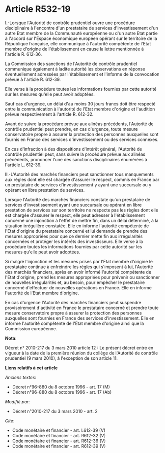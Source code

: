 # Article R532-19

I.-Lorsque l'Autorité de contrôle prudentiel ouvre une procédure disciplinaire à l'encontre d'un prestataire de services
d'investissement d'un autre Etat membre de la Communauté européenne ou d'un autre Etat partie à l'accord sur l'Espace
économique européen opérant sur le territoire de la République française, elle communique à l'autorité compétente de l'Etat
membre d'origine de l'établissement en cause la lettre mentionnée à l'article R. 612-36. 

La Commission des sanctions de l'Autorité de contrôle prudentiel communique également à ladite autorité les observations en
réponse éventuellement adressées par l'établissement et l'informe de la convocation prévue à l'article R. 612-39. 

Elle verse à la procédure toutes les informations fournies par cette autorité sur les mesures qu'elle peut avoir adoptées. 

Sauf cas d'urgence, un délai d'au moins 30 jours francs doit être respecté entre la communication à l'autorité de l'Etat
membre d'origine et l'audition prévue respectivement à l'article R. 612-32. 

Avant de suivre la procédure prévue aux alinéas précédents, l'Autorité de contrôle prudentiel peut prendre, en cas d'urgence,
toute mesure conservatoire propre à assurer la protection des personnes auxquelles sont fournis en France des services
d'investissement ou des services connexes. 

En cas d'infraction à des dispositions d'intérêt général, l'Autorité de contrôle prudentiel peut, sans suivre la procédure
prévue aux alinéas précédents, prononcer l'une des sanctions disciplinaires énumérées à l'article L. 612-39. 

II.-L'Autorité des marchés financiers peut sanctionner tous manquements aux règles dont elle est chargée d'assurer le
respect, commis en France par un prestataire de services d'investissement y ayant une succursale ou y opérant en libre
prestation de services. 

Lorsque l'Autorité des marchés financiers constate qu'un prestataire de services d'investissement ayant une succursale ou
opérant en libre prestation de services sur son territoire ne respecte pas les règles dont elle est chargée d'assurer le
respect, elle peut adresser à l'établissement concerné une injonction à l'effet de mettre fin, dans un délai déterminé, à la
situation irrégulière constatée. Elle en informe l'autorité compétente de l'Etat d'origine du prestataire concerné et lui
demande de prendre des mesures appropriées pour que ce dernier mette fin aux irrégularités concernées et protéger les
intérêts des investisseurs. Elle verse à la procédure toutes les informations fournies par cette autorité sur les mesures
qu'elle peut avoir adoptées. 

Si malgré l'injonction et les mesures prises par l'Etat membre d'origine le prestataire continue à enfreindre les règles qui
s'imposent à lui, l'Autorité des marchés financiers, après en avoir informé l'autorité compétente de l'Etat d'origine, prend
les mesures appropriées pour prévenir ou sanctionner de nouvelles irrégularités et, au besoin, pour empêcher le prestataire
concerné d'effectuer de nouvelles opérations en France. Elle en informe l'autorité de l'Etat membre d'origine. 

En cas d'urgence l'Autorité des marchés financiers peut suspendre provisoirement d'activité en France le prestataire concerné
et prendre toute mesure conservatoire propre à assurer la protection des personnes auxquelles sont fournies en France des
services d'investissement. Elle en informe l'autorité compétente de l'Etat membre d'origine ainsi que la Commission
européenne.

**Nota:**

Décret n° 2010-217 du 3 mars 2010 article 12 : Le présent décret entre en vigueur à la date de la première réunion du collège
de l'Autorité de contrôle prudentiel (9 mars 2010), à l'exception de son article 11.

**Liens relatifs à cet article**

_Anciens textes_:

  - Décret n°96-880 du 8 octobre 1996 - art. 17 (M)
  - Décret n°96-880 du 8 octobre 1996 - art. 17 (Ab)

_Modifié par_:

  - Décret n°2010-217 du 3 mars 2010 - art. 2

_Cite_:

  - Code monétaire et financier - art. L612-39 (V)
  - Code monétaire et financier - art. R612-32 (V)
  - Code monétaire et financier - art. R612-36 (V)
  - Code monétaire et financier - art. R612-39 (V)
